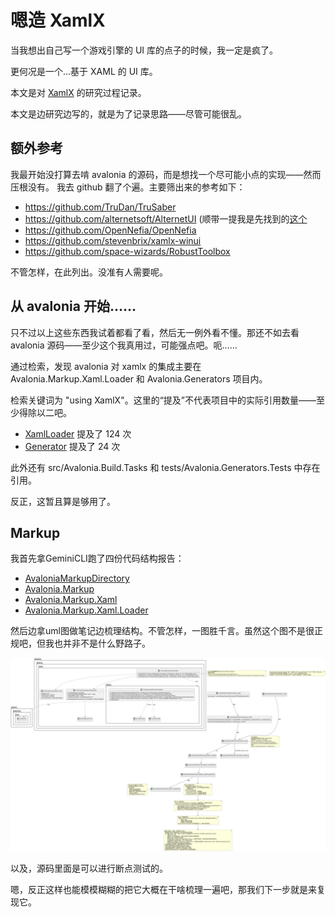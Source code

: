 # 嗯造 XamlX

当我想出自己写一个游戏引擎的 UI 库的点子的时候，我一定是疯了。

更何况是一个...基于 XAML 的 UI 库。


本文是对 [XamlX](https://github.com/kekekeks/XamlX) 的研究过程记录。

本文是边研究边写的，就是为了记录思路——尽管可能很乱。

## 额外参考
我最开始没打算去啃 avalonia 的源码，而是想找一个尽可能小点的实现——然而压根没有。
我去 github 翻了个遍。主要筛出来的参考如下：

- https://github.com/TruDan/TruSaber
- https://github.com/alternetsoft/AlternetUI (顺带一提我是先找到的[这个](https://github.com/mmfbr/alternet-ui)
- https://github.com/OpenNefia/OpenNefia
- https://github.com/stevenbrix/xamlx-winui
- https://github.com/space-wizards/RobustToolbox

不管怎样，在此列出。没准有人需要呢。

## 从 avalonia 开始……
只不过以上这些东西我试着都看了看，然后无一例外看不懂。那还不如去看 avalonia 源码——至少这个我真用过，可能强点吧。呃……

通过检索，发现 avalonia 对 xamlx 的集成主要在 Avalonia.Markup.Xaml.Loader 和 Avalonia.Generators 项目内。

检索关键词为 "using XamlX"。这里的“提及”不代表项目中的实际引用数量——至少得除以二吧。

- [XamlLoader](https://github.com/AvaloniaUI/Avalonia/tree/master/src/Markup/Avalonia.Markup.Xaml.Loader) 提及了 124 次
- [Generator](https://github.com/AvaloniaUI/Avalonia/tree/master/src/tools/Avalonia.Generators) 提及了 24 次

此外还有 src/Avalonia.Build.Tasks 和 tests/Avalonia.Generators.Tests 中存在引用。

反正，这暂且算是够用了。

## Markup
我首先拿GeminiCLI跑了四份代码结构报告：
- [AvaloniaMarkupDirectory](./AI_Generated_Reports/2025-9-16_AvaloniaMarkupDirectory-CodeStructureReport.md)
- [Avalonia.Markup](./AI_Generated_Reports/2025-9-16_Avalonia.Markup-CodeStructureReport.md)
- [Avalonia.Markup.Xaml](./AI_Generated_Reports/2025-9-16_Avalonia.Markup.Xaml-CodeStructureReport.md)
- [Avalonia.Markup.Xaml.Loader](./AI_Generated_Reports/2025-9-16_Avalonia.Markup.Xaml.Loader-CodeStructureReport.md)

然后边拿uml图做笔记边梳理结构。不管怎样，一图胜千言。虽然这个图不是很正规吧，但我也并非不是什么野路子。

![PUML](./AI_Generated_UML/puml.png)

以及，源码里面是可以进行断点测试的。

嗯，反正这样也能模模糊糊的把它大概在干啥梳理一遍吧，那我们下一步就是来复现它。

